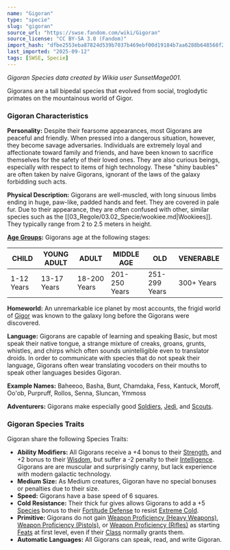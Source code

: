 ```yaml
---
name: "Gigoran"
type: "specie"
slug: "gigoran"
source_url: "https://swse.fandom.com/wiki/Gigoran"
source_license: "CC BY-SA 3.0 (Fandom)"
import_hash: "dfbe2553eba87824d539b7037b469ebf00d19184b7aa6288b648568f23d992d6"
last_imported: "2025-09-12"
tags: [SWSE, Specie]
---
```

*Gigoran Species data created by Wikia user SunsetMage001.*

Gigorans are a tall bipedal species that evolved from social, troglodytic primates on the mountainous world of Gigor.
### Gigoran Characteristics
**Personality:** Despite their fearsome appearances, most Gigorans are peaceful and friendly. When pressed into a dangerous situation, however, they become savage adversaries. Individuals are extremely loyal and affectionate toward family and friends, and have been known to sacrifice themselves for the safety of their loved ones. They are also curious beings, especially with respect to items of high technology. These "shiny baubles" are often taken by naive Gigorans, ignorant of the laws of the galaxy forbidding such acts.

**Physical Description:**  Gigorans are well-muscled, with long sinuous limbs ending in huge, paw-like, padded hands and feet. They are covered in pale fur. Due to their appearance, they are often confused with other, similar species such as the [[03_Regole/03.02_Specie/wookiee.md|Wookiees]]. They typically range from 2 to 2.5 meters in height.

**[Age Groups](https://swse.fandom.com/wiki/Age_Groups):** Gigorans age at the following stages:

| CHILD | YOUNG ADULT | ADULT | MIDDLE AGE | OLD | VENERABLE |
| --- | --- | --- | --- | --- | --- |
| 1-12 Years | 13-17 Years | 18-200 Years | 201-250 Years | 251-299 Years | 300+ Years |

**Homeworld:** An unremarkable ice planet by most accounts, the frigid world of [Gigor](https://swse.fandom.com/wiki/Gigor) was known to the galaxy long before the Gigorans were discovered.

**Language:** Gigorans are capable of learning and speaking Basic, but most speak their native tongue, a strange mixture of creaks, groans, grunts, whistles, and chirps which often sounds unintelligible even to translator droids. In order to communicate with species that do not speak their language, Gigorans often wear translating vocoders on their mouths to speak other languages besides Gigoran.

**Example Names:** Baheeoo, Basha, Bunt, Chamdaka, Fess, Kantuck, Moroff, Oo'ob, Purpruff, Rollos, Senna, Sluncan, Ymmoss

**Adventurers:** Gigorans make especially good [Soldiers](https://swse.fandom.com/wiki/Soldiers), [Jedi](https://swse.fandom.com/wiki/Jedi), and [Scouts](https://swse.fandom.com/wiki/Scouts).

### Gigoran Species Traits
Gigoran share the following Species Traits:

- **Ability Modifiers:** All Gigorans receive a +4 bonus to their [Strength](https://swse.fandom.com/wiki/Strength), and +2 bonus to their [Wisdom](https://swse.fandom.com/wiki/Wisdom), but suffer a -2 penalty to their [Intelligence](https://swse.fandom.com/wiki/Intelligence). Gigorans are are muscular and surprisingly canny, but lack experience with modern galactic technology.
- **Medium Size:** As Medium creatures, Gigoran have no special bonuses or penalties due to their size.
- **Speed:** Gigorans have a base speed of 6 squares.
- **Cold Resistance:** Their thick fur gives allows Gigorans to add a +5 [Species](https://swse.fandom.com/wiki/Species) bonus to their [Fortitude Defense](https://swse.fandom.com/wiki/Fortitude_Defense) to resist [Extreme Cold](https://swse.fandom.com/wiki/Extreme_Cold).
- **Primitive:** Gigorans do not gain [Weapon Proficiency (Heavy Weapons)](https://swse.fandom.com/wiki/Weapon_Proficiency_(Heavy_Weapons)), [Weapon Proficiency (Pistols)](https://swse.fandom.com/wiki/Weapon_Proficiency_(Pistols)), or [Weapon Proficiency (Rifles)](https://swse.fandom.com/wiki/Weapon_Proficiency_(Rifles)) as starting [Feats](https://swse.fandom.com/wiki/Feats) at first level, even if their [Class](https://swse.fandom.com/wiki/Class) normally grants them.
- **Automatic Languages:** All Gigorans can speak, read, and write Gigoran.
